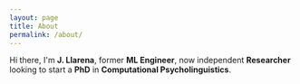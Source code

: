 ```yaml
---
layout: page
title: About
permalink: /about/
---
```


Hi there, I'm **J. Llarena**, former **ML Engineer**, now independent **Researcher** looking to start a **PhD** in 
**Computational Psycholinguistics**.